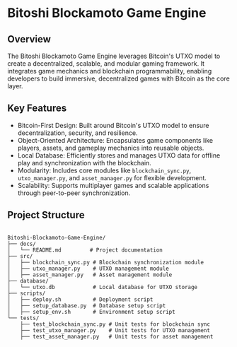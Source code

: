 # Bitoshi Blockamoto Game Engine

## Overview
The Bitoshi Blockamoto Game Engine leverages Bitcoin's UTXO model to create a decentralized, scalable, and modular gaming framework. It integrates game mechanics and blockchain programmability, enabling developers to build immersive, decentralized games with Bitcoin as the core layer.

## Key Features
- Bitcoin-First Design: Built around Bitcoin's UTXO model to ensure decentralization, security, and resilience.
- Object-Oriented Architecture: Encapsulates game components like players, assets, and gameplay mechanics into reusable objects.
- Local Database: Efficiently stores and manages UTXO data for offline play and synchronization with the blockchain.
- Modularity: Includes core modules like `blockchain_sync.py`, `utxo_manager.py`, and `asset_manager.py` for flexible development.
- Scalability: Supports multiplayer games and scalable applications through peer-to-peer synchronization.

## Project Structure
```

Bitoshi-Blockamoto-Game-Engine/
├── docs/
│   └── README.md         # Project documentation
├── src/
│   ├── blockchain_sync.py # Blockchain synchronization module
│   ├── utxo_manager.py    # UTXO management module
│   ├── asset_manager.py   # Asset management module
├── database/
│   └── utxo.db            # Local database for UTXO storage
├── scripts/
│   ├── deploy.sh          # Deployment script
│   ├── setup_database.py  # Database setup script
│   ├── setup_env.sh       # Environment setup script
└── tests/
    ├── test_blockchain_sync.py # Unit tests for blockchain sync
    ├── test_utxo_manager.py    # Unit tests for UTXO management
    ├── test_asset_manager.py   # Unit tests for asset management

  ```  
   
